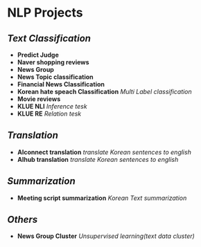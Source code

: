 # NLP Projects

## ***Text Classification***
* **Predict Judge**
* **Naver shopping reviews**
* **News Group**
* **News Topic classification**
* **Financial News Classification**
* **Korean hate speach Classification**   *Multi Label classification*
* **Movie reviews**
* **KLUE NLI** *Inference tesk*
* **KLUE RE** *Relation tesk*
  
## ***Translation***
* **AIconnect translation**   *translate Korean sentences to english*
* **AIhub translation**     *translate Korean sentences to english*

## ***Summarization***
* **Meeting script summarization** *Korean Text summarization*
  
## ***Others***
* **News Group Cluster**    *Unsupervised learning(text data cluster)*
